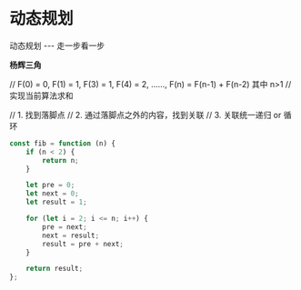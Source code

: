 # 动态规划

动态规划 --- 走一步看一步

**杨辉三角**

// F(0) = 0, F(1) = 1, F(3) = 1, F(4) = 2, ……, F(n) = F(n-1) + F(n-2) 其中 n>1
// 实现当前算法求和

// 1. 找到落脚点
// 2. 通过落脚点之外的内容，找到关联
// 3. 关联统一递归 or 循环

```js
const fib = function (n) {
	if (n < 2) {
		return n;
	}

	let pre = 0;
	let next = 0;
	let result = 1;

	for (let i = 2; i <= n; i++) {
		pre = next;
		next = result;
		result = pre + next;
	}

	return result;
};
```
